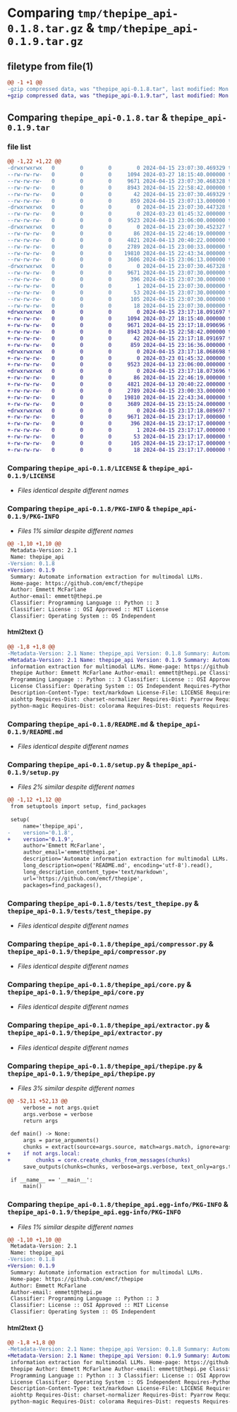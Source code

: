 # Comparing `tmp/thepipe_api-0.1.8.tar.gz` & `tmp/thepipe_api-0.1.9.tar.gz`

## filetype from file(1)

```diff
@@ -1 +1 @@
-gzip compressed data, was "thepipe_api-0.1.8.tar", last modified: Mon Apr 15 23:07:30 2024, max compression
+gzip compressed data, was "thepipe_api-0.1.9.tar", last modified: Mon Apr 15 23:17:18 2024, max compression
```

## Comparing `thepipe_api-0.1.8.tar` & `thepipe_api-0.1.9.tar`

### file list

```diff
@@ -1,22 +1,22 @@
-drwxrwxrwx   0        0        0        0 2024-04-15 23:07:30.469329 thepipe_api-0.1.8/
--rw-rw-rw-   0        0        0     1094 2024-03-27 18:15:40.000000 thepipe_api-0.1.8/LICENSE
--rw-rw-rw-   0        0        0     9671 2024-04-15 23:07:30.468328 thepipe_api-0.1.8/PKG-INFO
--rw-rw-rw-   0        0        0     8943 2024-04-15 22:58:42.000000 thepipe_api-0.1.8/README.md
--rw-rw-rw-   0        0        0       42 2024-04-15 23:07:30.469329 thepipe_api-0.1.8/setup.cfg
--rw-rw-rw-   0        0        0      859 2024-04-15 23:07:13.000000 thepipe_api-0.1.8/setup.py
-drwxrwxrwx   0        0        0        0 2024-04-15 23:07:30.447328 thepipe_api-0.1.8/tests/
--rw-rw-rw-   0        0        0        0 2024-03-23 01:45:32.000000 thepipe_api-0.1.8/tests/__init__.py
--rw-rw-rw-   0        0        0     9523 2024-04-13 23:06:00.000000 thepipe_api-0.1.8/tests/test_thepipe.py
-drwxrwxrwx   0        0        0        0 2024-04-15 23:07:30.452327 thepipe_api-0.1.8/thepipe_api/
--rw-rw-rw-   0        0        0       86 2024-04-15 22:46:19.000000 thepipe_api-0.1.8/thepipe_api/__init__.py
--rw-rw-rw-   0        0        0     4821 2024-04-13 20:40:22.000000 thepipe_api-0.1.8/thepipe_api/compressor.py
--rw-rw-rw-   0        0        0     2789 2024-04-15 23:00:33.000000 thepipe_api-0.1.8/thepipe_api/core.py
--rw-rw-rw-   0        0        0    19810 2024-04-15 22:43:34.000000 thepipe_api-0.1.8/thepipe_api/extractor.py
--rw-rw-rw-   0        0        0     3606 2024-04-15 23:06:13.000000 thepipe_api-0.1.8/thepipe_api/thepipe.py
-drwxrwxrwx   0        0        0        0 2024-04-15 23:07:30.467328 thepipe_api-0.1.8/thepipe_api.egg-info/
--rw-rw-rw-   0        0        0     9671 2024-04-15 23:07:30.000000 thepipe_api-0.1.8/thepipe_api.egg-info/PKG-INFO
--rw-rw-rw-   0        0        0      396 2024-04-15 23:07:30.000000 thepipe_api-0.1.8/thepipe_api.egg-info/SOURCES.txt
--rw-rw-rw-   0        0        0        1 2024-04-15 23:07:30.000000 thepipe_api-0.1.8/thepipe_api.egg-info/dependency_links.txt
--rw-rw-rw-   0        0        0       53 2024-04-15 23:07:30.000000 thepipe_api-0.1.8/thepipe_api.egg-info/entry_points.txt
--rw-rw-rw-   0        0        0      105 2024-04-15 23:07:30.000000 thepipe_api-0.1.8/thepipe_api.egg-info/requires.txt
--rw-rw-rw-   0        0        0       18 2024-04-15 23:07:30.000000 thepipe_api-0.1.8/thepipe_api.egg-info/top_level.txt
+drwxrwxrwx   0        0        0        0 2024-04-15 23:17:18.091697 thepipe_api-0.1.9/
+-rw-rw-rw-   0        0        0     1094 2024-03-27 18:15:40.000000 thepipe_api-0.1.9/LICENSE
+-rw-rw-rw-   0        0        0     9671 2024-04-15 23:17:18.090696 thepipe_api-0.1.9/PKG-INFO
+-rw-rw-rw-   0        0        0     8943 2024-04-15 22:58:42.000000 thepipe_api-0.1.9/README.md
+-rw-rw-rw-   0        0        0       42 2024-04-15 23:17:18.091697 thepipe_api-0.1.9/setup.cfg
+-rw-rw-rw-   0        0        0      859 2024-04-15 23:16:36.000000 thepipe_api-0.1.9/setup.py
+drwxrwxrwx   0        0        0        0 2024-04-15 23:17:18.068698 thepipe_api-0.1.9/tests/
+-rw-rw-rw-   0        0        0        0 2024-03-23 01:45:32.000000 thepipe_api-0.1.9/tests/__init__.py
+-rw-rw-rw-   0        0        0     9523 2024-04-13 23:06:00.000000 thepipe_api-0.1.9/tests/test_thepipe.py
+drwxrwxrwx   0        0        0        0 2024-04-15 23:17:18.073696 thepipe_api-0.1.9/thepipe_api/
+-rw-rw-rw-   0        0        0       86 2024-04-15 22:46:19.000000 thepipe_api-0.1.9/thepipe_api/__init__.py
+-rw-rw-rw-   0        0        0     4821 2024-04-13 20:40:22.000000 thepipe_api-0.1.9/thepipe_api/compressor.py
+-rw-rw-rw-   0        0        0     2789 2024-04-15 23:00:33.000000 thepipe_api-0.1.9/thepipe_api/core.py
+-rw-rw-rw-   0        0        0    19810 2024-04-15 22:43:34.000000 thepipe_api-0.1.9/thepipe_api/extractor.py
+-rw-rw-rw-   0        0        0     3689 2024-04-15 23:15:24.000000 thepipe_api-0.1.9/thepipe_api/thepipe.py
+drwxrwxrwx   0        0        0        0 2024-04-15 23:17:18.089697 thepipe_api-0.1.9/thepipe_api.egg-info/
+-rw-rw-rw-   0        0        0     9671 2024-04-15 23:17:17.000000 thepipe_api-0.1.9/thepipe_api.egg-info/PKG-INFO
+-rw-rw-rw-   0        0        0      396 2024-04-15 23:17:17.000000 thepipe_api-0.1.9/thepipe_api.egg-info/SOURCES.txt
+-rw-rw-rw-   0        0        0        1 2024-04-15 23:17:17.000000 thepipe_api-0.1.9/thepipe_api.egg-info/dependency_links.txt
+-rw-rw-rw-   0        0        0       53 2024-04-15 23:17:17.000000 thepipe_api-0.1.9/thepipe_api.egg-info/entry_points.txt
+-rw-rw-rw-   0        0        0      105 2024-04-15 23:17:17.000000 thepipe_api-0.1.9/thepipe_api.egg-info/requires.txt
+-rw-rw-rw-   0        0        0       18 2024-04-15 23:17:17.000000 thepipe_api-0.1.9/thepipe_api.egg-info/top_level.txt
```

### Comparing `thepipe_api-0.1.8/LICENSE` & `thepipe_api-0.1.9/LICENSE`

 * *Files identical despite different names*

### Comparing `thepipe_api-0.1.8/PKG-INFO` & `thepipe_api-0.1.9/PKG-INFO`

 * *Files 1% similar despite different names*

```diff
@@ -1,10 +1,10 @@
 Metadata-Version: 2.1
 Name: thepipe_api
-Version: 0.1.8
+Version: 0.1.9
 Summary: Automate information extraction for multimodal LLMs.
 Home-page: https://github.com/emcf/thepipe
 Author: Emmett McFarlane
 Author-email: emmett@thepi.pe
 Classifier: Programming Language :: Python :: 3
 Classifier: License :: OSI Approved :: MIT License
 Classifier: Operating System :: OS Independent
```

#### html2text {}

```diff
@@ -1,8 +1,8 @@
-Metadata-Version: 2.1 Name: thepipe_api Version: 0.1.8 Summary: Automate
+Metadata-Version: 2.1 Name: thepipe_api Version: 0.1.9 Summary: Automate
 information extraction for multimodal LLMs. Home-page: https://github.com/emcf/
 thepipe Author: Emmett McFarlane Author-email: emmett@thepi.pe Classifier:
 Programming Language :: Python :: 3 Classifier: License :: OSI Approved :: MIT
 License Classifier: Operating System :: OS Independent Requires-Python: >=3.6
 Description-Content-Type: text/markdown License-File: LICENSE Requires-Dist:
 aiohttp Requires-Dist: charset-normalizer Requires-Dist: Pyarrow Requires-Dist:
 python-magic Requires-Dist: colorama Requires-Dist: requests Requires-Dist:
```

### Comparing `thepipe_api-0.1.8/README.md` & `thepipe_api-0.1.9/README.md`

 * *Files identical despite different names*

### Comparing `thepipe_api-0.1.8/setup.py` & `thepipe_api-0.1.9/setup.py`

 * *Files 2% similar despite different names*

```diff
@@ -1,12 +1,12 @@
 from setuptools import setup, find_packages
 
 setup(
     name='thepipe_api',
-    version='0.1.8',
+    version='0.1.9',
     author='Emmett McFarlane',
     author_email='emmett@thepi.pe',
     description='Automate information extraction for multimodal LLMs.',
     long_description=open('README.md', encoding='utf-8').read(),
     long_description_content_type='text/markdown',
     url='https://github.com/emcf/thepipe',
     packages=find_packages(),
```

### Comparing `thepipe_api-0.1.8/tests/test_thepipe.py` & `thepipe_api-0.1.9/tests/test_thepipe.py`

 * *Files identical despite different names*

### Comparing `thepipe_api-0.1.8/thepipe_api/compressor.py` & `thepipe_api-0.1.9/thepipe_api/compressor.py`

 * *Files identical despite different names*

### Comparing `thepipe_api-0.1.8/thepipe_api/core.py` & `thepipe_api-0.1.9/thepipe_api/core.py`

 * *Files identical despite different names*

### Comparing `thepipe_api-0.1.8/thepipe_api/extractor.py` & `thepipe_api-0.1.9/thepipe_api/extractor.py`

 * *Files identical despite different names*

### Comparing `thepipe_api-0.1.8/thepipe_api/thepipe.py` & `thepipe_api-0.1.9/thepipe_api/thepipe.py`

 * *Files 3% similar despite different names*

```diff
@@ -52,11 +52,13 @@
     verbose = not args.quiet
     args.verbose = verbose
     return args
 
 def main() -> None:
     args = parse_arguments()
     chunks = extract(source=args.source, match=args.match, ignore=args.ignore, limit=args.limit, verbose=args.verbose, ai_extraction=args.ai_extraction, text_only=args.text_only, local=args.local)
+    if not args.local:
+        chunks = core.create_chunks_from_messages(chunks)
     save_outputs(chunks=chunks, verbose=args.verbose, text_only=args.text_only)
 
 if __name__ == '__main__':
     main()
```

### Comparing `thepipe_api-0.1.8/thepipe_api.egg-info/PKG-INFO` & `thepipe_api-0.1.9/thepipe_api.egg-info/PKG-INFO`

 * *Files 1% similar despite different names*

```diff
@@ -1,10 +1,10 @@
 Metadata-Version: 2.1
 Name: thepipe_api
-Version: 0.1.8
+Version: 0.1.9
 Summary: Automate information extraction for multimodal LLMs.
 Home-page: https://github.com/emcf/thepipe
 Author: Emmett McFarlane
 Author-email: emmett@thepi.pe
 Classifier: Programming Language :: Python :: 3
 Classifier: License :: OSI Approved :: MIT License
 Classifier: Operating System :: OS Independent
```

#### html2text {}

```diff
@@ -1,8 +1,8 @@
-Metadata-Version: 2.1 Name: thepipe_api Version: 0.1.8 Summary: Automate
+Metadata-Version: 2.1 Name: thepipe_api Version: 0.1.9 Summary: Automate
 information extraction for multimodal LLMs. Home-page: https://github.com/emcf/
 thepipe Author: Emmett McFarlane Author-email: emmett@thepi.pe Classifier:
 Programming Language :: Python :: 3 Classifier: License :: OSI Approved :: MIT
 License Classifier: Operating System :: OS Independent Requires-Python: >=3.6
 Description-Content-Type: text/markdown License-File: LICENSE Requires-Dist:
 aiohttp Requires-Dist: charset-normalizer Requires-Dist: Pyarrow Requires-Dist:
 python-magic Requires-Dist: colorama Requires-Dist: requests Requires-Dist:
```

